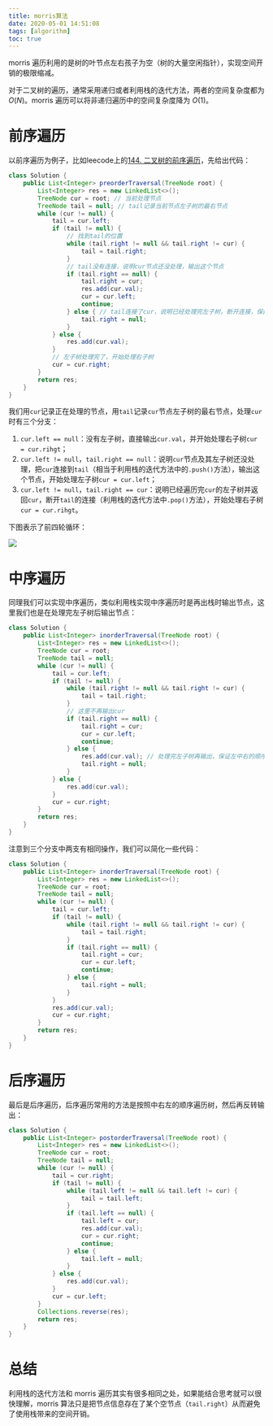 ```yaml
---
title: morris算法
date: 2020-05-01 14:51:08
tags: [algorithm]
toc: true
---
```


morris 遍历利用的是树的叶节点左右孩子为空（树的大量空闲指针），实现空间开销的极限缩减。

<!--more-->

对于二叉树的遍历，通常采用递归或者利用栈的迭代方法，两者的空间复杂度都为 $O\left ( N \right )$。morris 遍历可以将非递归遍历中的空间复杂度降为 $O\left ( 1 \right )$。

# 前序遍历

以前序遍历为例子，比如leecode上的[144. 二叉树的前序遍历](https://leetcode-cn.com/problems/binary-tree-preorder-traversal/)，先给出代码：

```java
class Solution {
    public List<Integer> preorderTraversal(TreeNode root) {
        List<Integer> res = new LinkedList<>();
        TreeNode cur = root; // 当前处理节点
        TreeNode tail = null; // tail记录当前节点左子树的最右节点
        while (cur != null) {
            tail = cur.left;
            if (tail != null) {
                // 找到tail的位置
                while (tail.right != null && tail.right != cur) {
                    tail = tail.right;
                }
                // tail没有连接，说明cur节点还没处理，输出这个节点
                if (tail.right == null) {
                    tail.right = cur;
                    res.add(cur.val);
                    cur = cur.left;
                    continue;
                } else { // tail连接了cur，说明已经处理完左子树，断开连接，保持树的原型
                    tail.right = null;
                }
            } else {
                res.add(cur.val);
            }
            // 左子树处理完了，开始处理右子树
            cur = cur.right;
        }
        return res;
    }
}
```

我们用`cur`记录正在处理的节点，用`tail`记录`cur`节点左子树的最右节点，处理`cur`时有三个分支：

1. `cur.left == null`：没有左子树，直接输出`cur.val`，并开始处理右子树`cur = cur.rihgt`；
2. `cur.left != null`，`tail.right == null`：说明`cur`节点及其左子树还没处理，把`cur`连接到`tail`（相当于利用栈的迭代方法中的`.push()`方法），输出这个节点，开始处理左子树`cur = cur.left`；
3. `cur.left != null`，`tail.right == cur`：说明已经遍历完`cur`的左子树并返回`cur`，断开`tail`的连接（利用栈的迭代方法中`.pop()`方法），开始处理右子树`cur = cur.rihgt`。

下图表示了前四轮循环：

![](https://qttblog.oss-cn-hangzhou.aliyuncs.com/after3.26/20200501152328.jpg)

# 中序遍历

同理我们可以实现中序遍历，类似利用栈实现中序遍历时是再出栈时输出节点，这里我们也是在处理完左子树后输出节点：

```java
class Solution {
    public List<Integer> inorderTraversal(TreeNode root) {
        List<Integer> res = new LinkedList<>();
        TreeNode cur = root;
        TreeNode tail = null;
        while (cur != null) {
            tail = cur.left;
            if (tail != null) {
                while (tail.right != null && tail.right != cur) {
                    tail = tail.right;
                }
                // 这里不再输出cur
                if (tail.right == null) {
                    tail.right = cur;
                    cur = cur.left;
                    continue;
                } else {
                    res.add(cur.val); // 处理完左子树再输出，保证左中右的顺序
                    tail.right = null;
                }
            } else {
                res.add(cur.val);
            }
            cur = cur.right;
        }
        return res;
    }
}
```

注意到三个分支中两支有相同操作，我们可以简化一些代码：

```java
class Solution {
    public List<Integer> inorderTraversal(TreeNode root) {
        List<Integer> res = new LinkedList<>();
        TreeNode cur = root;
        TreeNode tail = null;
        while (cur != null) {
            tail = cur.left;
            if (tail != null) {
                while (tail.right != null && tail.right != cur) {
                    tail = tail.right;
                }
                if (tail.right == null) {
                    tail.right = cur;
                    cur = cur.left;
                    continue;
                } else {
                    tail.right = null;
                }
            }
            res.add(cur.val);
            cur = cur.right;
        }
        return res;
    }
}
```

# 后序遍历

最后是后序遍历，后序遍历常用的方法是按照中右左的顺序遍历树，然后再反转输出：

```java
class Solution {
    public List<Integer> postorderTraversal(TreeNode root) {
        List<Integer> res = new LinkedList<>();
        TreeNode cur = root;
        TreeNode tail = null;
        while (cur != null) {
            tail = cur.right;
            if (tail != null) {
                while (tail.left != null && tail.left != cur) {
                    tail = tail.left;
                }
                if (tail.left == null) {
                    tail.left = cur;
                    res.add(cur.val);
                    cur = cur.right;
                    continue;
                } else {
                    tail.left = null;
                }
            } else {
                res.add(cur.val);
            }
            cur = cur.left;
        }
        Collections.reverse(res);
        return res; 
    }
}
```

# 总结

利用栈的迭代方法和 morris 遍历其实有很多相同之处，如果能结合思考就可以很快理解，morris 算法只是把节点信息存在了某个空节点（`tail.right`）从而避免了使用栈带来的空间开销。